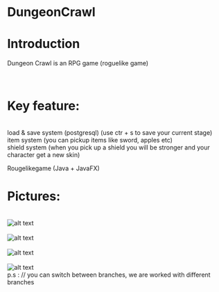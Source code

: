 

# DungeonCrawl

<h1>Introduction</h1>
Dungeon Crawl is an RPG game (roguelike game)


<h1><br>Key feature:</h1>
<br>load & save system (postgresql) (use ctr + s to save your current stage)
<br>item system (you can pickup items like sword, apples etc)
<br>shield system (when you pick up a shield you will be stronger and your character get a new skin)

Rougelikegame (Java + JavaFX) 

<h1>Pictures:</h1>

<br>![alt text](https://i.imgur.com/cxLjWAr.png)</br>
<br>![alt text](https://i.imgur.com/Sv3UqtI.png)</br>
<br>![alt text](https://i.imgur.com/L1FMMH2.png)</br>
<br>![alt text](https://i.imgur.com/HrxxVaZ.png)</br>
p.s : // you can switch between branches, we are worked with different branches
